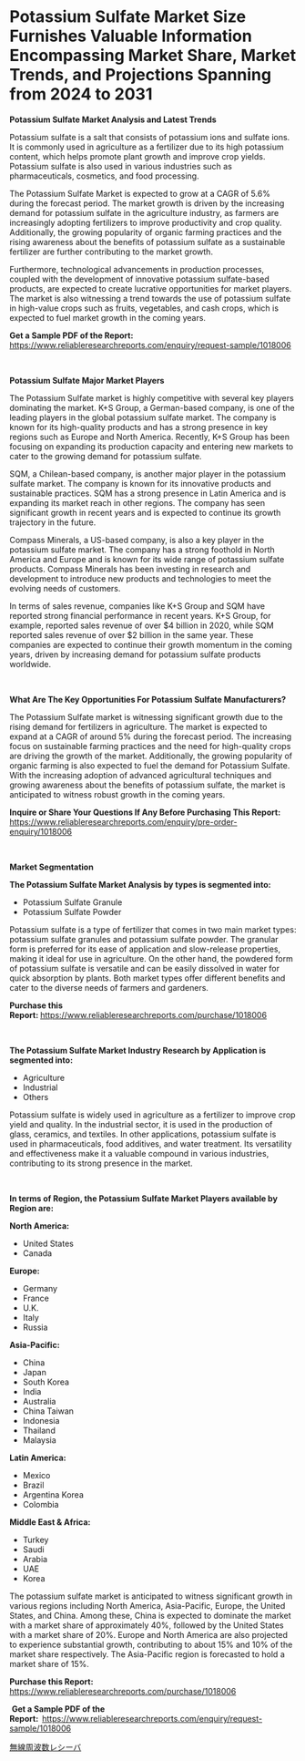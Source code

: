 <p><h1>Potassium Sulfate Market Size Furnishes Valuable Information Encompassing Market Share, Market Trends, and Projections Spanning from 2024 to 2031</h1></p><p><strong>Potassium Sulfate Market Analysis and Latest Trends</strong></p>
<p><p>Potassium sulfate is a salt that consists of potassium ions and sulfate ions. It is commonly used in agriculture as a fertilizer due to its high potassium content, which helps promote plant growth and improve crop yields. Potassium sulfate is also used in various industries such as pharmaceuticals, cosmetics, and food processing.</p><p>The Potassium Sulfate Market is expected to grow at a CAGR of 5.6% during the forecast period. The market growth is driven by the increasing demand for potassium sulfate in the agriculture industry, as farmers are increasingly adopting fertilizers to improve productivity and crop quality. Additionally, the growing popularity of organic farming practices and the rising awareness about the benefits of potassium sulfate as a sustainable fertilizer are further contributing to the market growth.</p><p>Furthermore, technological advancements in production processes, coupled with the development of innovative potassium sulfate-based products, are expected to create lucrative opportunities for market players. The market is also witnessing a trend towards the use of potassium sulfate in high-value crops such as fruits, vegetables, and cash crops, which is expected to fuel market growth in the coming years.</p></p>
<p><strong>Get a Sample PDF of the Report:&nbsp;</strong> <a href="https://www.reliableresearchreports.com/enquiry/request-sample/1018006">https://www.reliableresearchreports.com/enquiry/request-sample/1018006</a></p>
<p>&nbsp;</p>
<p><strong>Potassium Sulfate Major Market Players</strong></p>
<p><p>The Potassium Sulfate market is highly competitive with several key players dominating the market. K+S Group, a German-based company, is one of the leading players in the global potassium sulfate market. The company is known for its high-quality products and has a strong presence in key regions such as Europe and North America. Recently, K+S Group has been focusing on expanding its production capacity and entering new markets to cater to the growing demand for potassium sulfate.</p><p>SQM, a Chilean-based company, is another major player in the potassium sulfate market. The company is known for its innovative products and sustainable practices. SQM has a strong presence in Latin America and is expanding its market reach in other regions. The company has seen significant growth in recent years and is expected to continue its growth trajectory in the future.</p><p>Compass Minerals, a US-based company, is also a key player in the potassium sulfate market. The company has a strong foothold in North America and Europe and is known for its wide range of potassium sulfate products. Compass Minerals has been investing in research and development to introduce new products and technologies to meet the evolving needs of customers.</p><p>In terms of sales revenue, companies like K+S Group and SQM have reported strong financial performance in recent years. K+S Group, for example, reported sales revenue of over $4 billion in 2020, while SQM reported sales revenue of over $2 billion in the same year. These companies are expected to continue their growth momentum in the coming years, driven by increasing demand for potassium sulfate products worldwide.</p></p>
<p>&nbsp;</p>
<p><strong>What Are The Key Opportunities For Potassium Sulfate Manufacturers?</strong></p>
<p><p>The Potassium Sulfate market is witnessing significant growth due to the rising demand for fertilizers in agriculture. The market is expected to expand at a CAGR of around 5% during the forecast period. The increasing focus on sustainable farming practices and the need for high-quality crops are driving the growth of the market. Additionally, the growing popularity of organic farming is also expected to fuel the demand for Potassium Sulfate. With the increasing adoption of advanced agricultural techniques and growing awareness about the benefits of potassium sulfate, the market is anticipated to witness robust growth in the coming years.</p></p>
<p><strong>Inquire or Share Your Questions If Any Before Purchasing This Report:</strong> <a href="https://www.reliableresearchreports.com/enquiry/pre-order-enquiry/1018006">https://www.reliableresearchreports.com/enquiry/pre-order-enquiry/1018006</a></p>
<p>&nbsp;</p>
<p><strong>Market Segmentation</strong></p>
<p><strong>The Potassium Sulfate Market Analysis by types is segmented into:</strong></p>
<p><ul><li>Potassium Sulfate Granule</li><li>Potassium Sulfate Powder</li></ul></p>
<p><p>Potassium sulfate is a type of fertilizer that comes in two main market types: potassium sulfate granules and potassium sulfate powder. The granular form is preferred for its ease of application and slow-release properties, making it ideal for use in agriculture. On the other hand, the powdered form of potassium sulfate is versatile and can be easily dissolved in water for quick absorption by plants. Both market types offer different benefits and cater to the diverse needs of farmers and gardeners.</p></p>
<p><strong>Purchase this Report:&nbsp;</strong><a href="https://www.reliableresearchreports.com/purchase/1018006">https://www.reliableresearchreports.com/purchase/1018006</a></p>
<p>&nbsp;</p>
<p><strong>The Potassium Sulfate Market Industry Research by Application is segmented into:</strong></p>
<p><ul><li>Agriculture</li><li>Industrial</li><li>Others</li></ul></p>
<p><p>Potassium sulfate is widely used in agriculture as a fertilizer to improve crop yield and quality. In the industrial sector, it is used in the production of glass, ceramics, and textiles. In other applications, potassium sulfate is used in pharmaceuticals, food additives, and water treatment. Its versatility and effectiveness make it a valuable compound in various industries, contributing to its strong presence in the market.</p></p>
<p>&nbsp;</p>
<p><strong>In terms of Region, the Potassium Sulfate Market Players available by Region are:</strong></p>
<p>
    <p> <strong> North America: </strong>
        <ul>
            <li>United States</li>
            <li>Canada</li>
        </ul>
        </p> 
    <p> <strong> Europe: </strong>
        <ul>
            <li>Germany</li>
            <li>France</li>
            <li>U.K.</li>
            <li>Italy</li>
            <li>Russia</li>
        </ul>
        </p> 
    <p> <strong> Asia-Pacific: </strong>
        <ul>
            <li>China</li>
            <li>Japan</li>
            <li>South Korea</li>
            <li>India</li>
            <li>Australia</li>
            <li>China Taiwan</li>
            <li>Indonesia</li>
            <li>Thailand</li>
            <li>Malaysia</li>
        </ul>
        </p> 
    <p> <strong> Latin America: </strong>
        <ul>
            <li>Mexico</li>
            <li>Brazil</li>
            <li>Argentina Korea</li>
            <li>Colombia</li>
        </ul>
        </p> 
    <p> <strong> Middle East & Africa: </strong>
        <ul>
            <li>Turkey</li>
            <li>Saudi</li>
            <li>Arabia</li>
            <li>UAE</li>
            <li>Korea</li>
        </ul>
    </p>
    </p>
<p><p>The potassium sulfate market is anticipated to witness significant growth in various regions including North America, Asia-Pacific, Europe, the United States, and China. Among these, China is expected to dominate the market with a market share of approximately 40%, followed by the United States with a market share of 20%. Europe and North America are also projected to experience substantial growth, contributing to about 15% and 10% of the market share respectively. The Asia-Pacific region is forecasted to hold a market share of 15%.</p></p>
<p><strong>Purchase this Report: </strong><a href="https://www.reliableresearchreports.com/purchase/1018006">https://www.reliableresearchreports.com/purchase/1018006</a></p>
<p>&nbsp;<strong>Get a Sample PDF of the Report:&nbsp;&nbsp;</strong><a href="https://www.reliableresearchreports.com/enquiry/request-sample/1018006">https://www.reliableresearchreports.com/enquiry/request-sample/1018006</a></p>
<p><strong></strong></p>
<p><p><a href="https://github.com/ppmazlotr77499/Market-Research-Report-List-1/blob/main/5442157194288.md">無線周波数レシーバ</a></p></p>